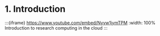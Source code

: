 # 1. Introduction

:::{iframe} https://www.youtube.com/embed/Nyvw1jymTPM
:width: 100%
Introduction to research computing in the cloud
:::
